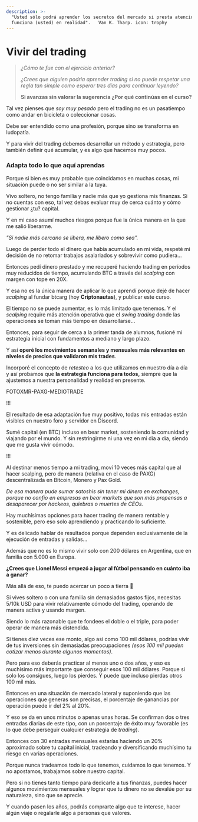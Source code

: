 ```yaml
---
description: >-
  "Usted sólo podrá aprender los secretos del mercado si presta atención a cómo
  funciona (usted) en realidad".   Van K. Tharp. icon: trophy
---
```


# Vivir del trading

> _¿Cómo te fue con el ejercicio anterior?_
>
> _¿Crees que alguien podria aprender trading si no puede respetar una regla tan simple como esperar tres días para continuar leyendo?_
>
> **Si avanzas sin valorar la sugerencia ¿Por qué continúas en el curso?**

Tal vez pienses que _soy muy pesado_ pero el trading no es un pasatiempo como andar en bicicleta o coleccionar cosas.

Debe ser entendido como una profesión, porque sino se transforma en ludopatía.

Y para vivir del trading debemos desarrollar un método y estrategia, pero también definir qué acumular, y es algo que hacemos muy pocos.

### Adapta todo lo que aquí aprendas

Porque si bien es muy probable que coincidamos en muchas cosas, mi situación puede o no ser similar a la tuya.

Vivo soltero, no tengo familia y nadie más que yo gestiona mis finanzas. Si no cuentas con eso, tal vez debas evaluar muy de cerca cuánto y cómo gestionar ¿tu? capital.

Y en mi caso asumí muchos riesgos porque fue la única manera en la que me salió liberarme.

_"Si nadie más cercano se libera, me libero como sea"._

Luego de perder todo el dinero que había acumulado en mi vida, respeté mi decisión de no retomar trabajos asalariados y sobrevivir como pudiera...

Entonces pedí dinero prestado y me recuperé haciendo trading en períodos muy reducidos de tiempo, acumulando BTC a través del _scalping_ con margen con tope en 20X.

Y esa no es la única manera de aplicar lo que aprendí porque dejé de hacer _scalping_ al fundar btcarg (hoy **Criptonautas**), y publicar este curso.

El tiempo no se puede aumentar, es lo más limitado que tenemos. Y el _scalping_ require más atención operativa que el _swing trading_ donde las operaciones se toman más tiempo en desarrollarse...

Entonces, para seguir de cerca a la primer tanda de alumnos, fusioné mi estrategia inicial con fundamentos a mediano y largo plazo.

Y así **operé los movimientos semanales y mensuales más relevantes en niveles de precios que validaron mis trades**.

Incorporé el concepto de _retesteo_ a los que utilizamos en nuestro día a día y así probamos que **la estrategia funciona para todos,** siempre que la ajustemos a nuestra personalidad y realidad en presente.

FOTOXMR-PAXG-MEDIOTRADE

!!!

El resultado de esa adaptación fue muy positivo, todas mis entradas están visibles en nuestro foro y servidor en Discord.

Sumé capital (en BTC) incluso en bear market, sosteniendo la comunidad y viajando por el mundo. Y sin restringirme ni una vez en mi día a día, siendo que me gusta vivir cómodo.

!!!

Al destinar menos tiempo a mi trading, moví 10 veces más capital que al hacer scalping, pero de manera (relativa en el caso de PAXG) descentralizada en Bitcoin, Monero y Pax Gold.

_De esa manera pude sumar satoshis sin tener mi dinero en exchanges, porque no confío en empresas en bear markets que son más propensas a desaparecer por hackeos, quiebras o muertes de CEOs._

Hay muchísimas opciones para hacer trading de manera rentable y sostenible, pero eso solo aprendiendo y practicando lo suficiente.

Y es delicado hablar de resultados porque dependen exclusivamente de la ejecución de entradas y salidas...

Además que no es lo mismo vivir solo con 200 dólares en Argentina, que en familia con 5.000 en Europa.

**¿Crees que Lionel Messi empezó a jugar al fútbol pensando en cuánto iba a ganar?**

Más allá de eso, te puedo acercar un poco a tierra 🙂

Si vives soltero o con una familia sin demasiados gastos fijos, necesitas 5/10k USD para vivir relativamente cómodo del trading, operando de manera activa y usando margen.

Siendo lo más razonable que te fondees el doble o el triple, para poder operar de manera más distendida.

Si tienes diez veces ese monto, algo asi como 100 mil dólares, podrías vivir de tus inversiones sin demasiadas preocupaciones _(esos 100 mil pueden cotizar menos durante algunos momentos)_.

Pero para eso deberás practicar al menos uno o dos años, y eso es muchísimo más importante que conseguir esos 100 mil dólares. Porque si solo los consigues, luego los pierdes. Y puede que incluso pierdas otros 100 mil más.

Entonces en una situación de mercado lateral y suponiendo que las operaciones que generas son precisas, el porcentaje de ganancias por operación puede ir del 2% al 20%.

Y eso se da en unos minutos o apenas unas horas. Se confirman dos o tres entradas diarias de este tipo, con un porcentaje de éxito muy favorable (es lo que debe perseguir cualquier estrategia de _trading_).

Entonces con 30 entradas mensuales estarías haciendo un 20% aproximado sobre tu capital inicial, tradeando y diversificando muchísimo tu riesgo en varias operaciones.

Porque nunca tradeamos todo lo que tenemos, cuidamos lo que tenemos. Y no apostamos, trabajamos sobre nuestro capital.

Pero si no tienes tanto tiempo para dedicarle a tus finanzas, puedes hacer algunos movimientos mensuales y lograr que tu dinero no se devalúe por su naturaleza, sino que se aprecie.

Y cuando pasen los años, podrás comprarte algo que te interese, hacer algún viaje o regalarle algo a personas que valores.
